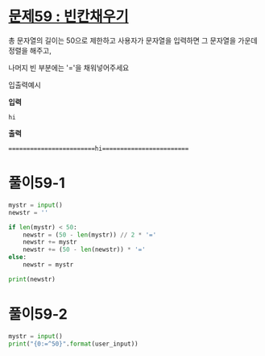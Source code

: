 # [문제59 : 빈칸채우기](https://www.notion.so/59-85cce03f515448a2a82e4249de142523)

총 문자열의 길이는 50으로 제한하고 사용자가 문자열을 입력하면 그 문자열을 가운데 정렬을 해주고,

나머지 빈 부분에는 '='을 채워넣어주세요

입출력예시

**입력**

    hi
    
**출력**

    ========================hi========================

# 풀이59-1

``` python
mystr = input()
newstr = ''

if len(mystr) < 50: 
    newstr = (50 - len(mystr)) // 2 * '='
    newstr += mystr
    newstr += (50 - len(newstr)) * '='
else:
    newstr = mystr

print(newstr)
```

# 풀이59-2

``` python
mystr = input()
print("{0:=^50}".format(user_input))
```